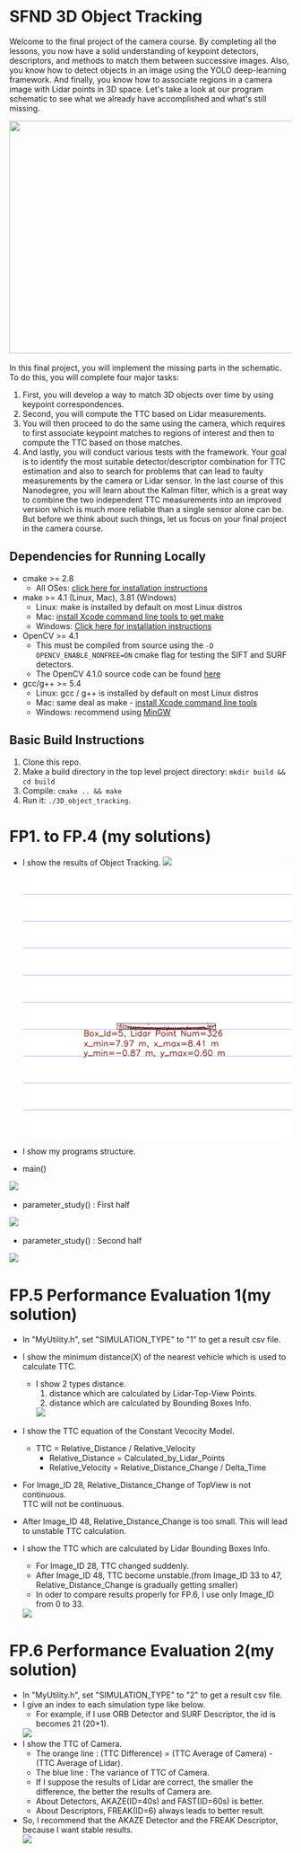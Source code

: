 <script type="text/javascript" async src="https://cdnjs.cloudflare.com/ajax/libs/mathjax/2.7.7/MathJax.js?config=TeX-MML-AM_CHTML">
</script>
<script type="text/x-mathjax-config">
 MathJax.Hub.Config({
 tex2jax: {
 inlineMath: [['$', '$'] ],
 displayMath: [ ['$$','$$'], ["\\[","\\]"] ]
 }
 });
</script>


# SFND 3D Object Tracking

Welcome to the final project of the camera course. By completing all the lessons, you now have a solid understanding of keypoint detectors, descriptors, and methods to match them between successive images. Also, you know how to detect objects in an image using the YOLO deep-learning framework. And finally, you know how to associate regions in a camera image with Lidar points in 3D space. Let's take a look at our program schematic to see what we already have accomplished and what's still missing.

<img src="images/course_code_structure.png" width="779" height="414" />

In this final project, you will implement the missing parts in the schematic. To do this, you will complete four major tasks: 
1. First, you will develop a way to match 3D objects over time by using keypoint correspondences. 
2. Second, you will compute the TTC based on Lidar measurements. 
3. You will then proceed to do the same using the camera, which requires to first associate keypoint matches to regions of interest and then to compute the TTC based on those matches. 
4. And lastly, you will conduct various tests with the framework. Your goal is to identify the most suitable detector/descriptor combination for TTC estimation and also to search for problems that can lead to faulty measurements by the camera or Lidar sensor. In the last course of this Nanodegree, you will learn about the Kalman filter, which is a great way to combine the two independent TTC measurements into an improved version which is much more reliable than a single sensor alone can be. But before we think about such things, let us focus on your final project in the camera course. 

## Dependencies for Running Locally
* cmake >= 2.8
  * All OSes: [click here for installation instructions](https://cmake.org/install/)
* make >= 4.1 (Linux, Mac), 3.81 (Windows)
  * Linux: make is installed by default on most Linux distros
  * Mac: [install Xcode command line tools to get make](https://developer.apple.com/xcode/features/)
  * Windows: [Click here for installation instructions](http://gnuwin32.sourceforge.net/packages/make.htm)
* OpenCV >= 4.1
  * This must be compiled from source using the `-D OPENCV_ENABLE_NONFREE=ON` cmake flag for testing the SIFT and SURF detectors.
  * The OpenCV 4.1.0 source code can be found [here](https://github.com/opencv/opencv/tree/4.1.0)
* gcc/g++ >= 5.4
  * Linux: gcc / g++ is installed by default on most Linux distros
  * Mac: same deal as make - [install Xcode command line tools](https://developer.apple.com/xcode/features/)
  * Windows: recommend using [MinGW](http://www.mingw.org/)

## Basic Build Instructions

1. Clone this repo.
2. Make a build directory in the top level project directory: `mkdir build && cd build`
3. Compile: `cmake .. && make`
4. Run it: `./3D_object_tracking`.

# FP1. to FP.4 (my solutions)
* I show the results of Object Tracking.
  <img src="results/Fig_1_Object_Classification/result.gif">
  <img src="results/Fig_2_Object_3D/result.gif">

* I show my programs structure.

* main()
<img src="results/Fig_0_Report/main().png">

* parameter_study() : First half
<img src="results/Fig_0_Report/parameter_study()_First_Half.png">

* parameter_study() : Second half
<img src="results/Fig_0_Report/parameter_study()_Second_Half.png">

# FP.5 Performance Evaluation 1(my solution)
* In "MyUtility.h", set "SIMULATION_TYPE" to "1" to get a result csv file.
* I show the minimum distance(X) of the nearest vehicle which is used to calculate TTC.
  * I show 2 types distance.
    1. distance which are calculated by Lidar-Top-View Points.
    2. distance which are calculated by Bounding Boxes Info.
    <img src="results/Fig_0_Report/Final_Project_1.PNG">
* I show the TTC equation of the Constant Vecocity Model.
  * TTC = Relative_Distance / Relative_Velocity
    * Relative_Distance = Calculated_by_Lidar_Points 
    * Relative_Velocity = Relative_Distance_Change / Delta_Time
* For Image_ID 28, Relative_Distance_Change of TopView is not continuous. <BR> TTC will not be continuous.
* After Image_ID 48, Relative_Distance_Change is too small. This will lead to unstable TTC calculation.


* I show the TTC which are calculated by Lidar Bounding Boxes Info.
  * For Image_ID 28, TTC changed suddenly.
  * After Image_ID 48, TTC become unstable.(from Image_ID 33 to 47, Relative_Distance_Change is gradually getting smaller)
  * In oder to compare results properly for FP.6, I use only Image_ID from 0 to 33.
  <img src="results/Fig_0_Report/Final_Project_2.PNG">

# FP.6 Performance Evaluation 2(my solution)
* In "MyUtility.h", set "SIMULATION_TYPE" to "2" to get a result csv file.
* I give an index to each simulation type like below.
  * For example, if I use ORB Detector and SURF Descriptor, the id is becomes 21 (20+1).
  <img src="results/Fig_0_Report/Final_Project_3.PNG">
* I show the TTC of Camera.
  * The orange line : (TTC Difference) = (TTC Average of Camera) - (TTC Average of Lidar).
  * The blue line : The variance of TTC of Camera.
  * If I suppose the results of Lidar are correct, the smaller the difference, the better the results of Camera are.
  * About Detectors, AKAZE(ID=40s) and FAST(ID=60s) is better.
  * About Descriptors, FREAK(ID=6) always leads to better result.
* So, I recommend that the AKAZE Detector and the FREAK Descriptor, because I want stable results.  
  <img src="results/Fig_0_Report/Final_Project_4.PNG">
